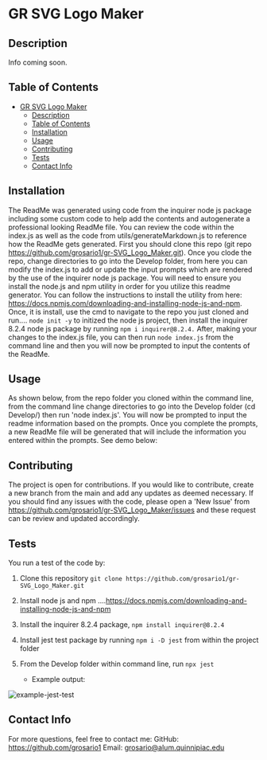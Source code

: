 # GR SVG Logo Maker

  ## Description

Info coming soon.
## Table of Contents
- [GR SVG Logo Maker](#gr-svg-logo-maker)
  - [Description](#description)
  - [Table of Contents](#table-of-contents)
  - [Installation](#installation)
  - [Usage](#usage)
  - [Contributing](#contributing)
  - [Tests](#tests)
  - [Contact Info](#contact-info)

## Installation
The ReadMe was generated using code from the inquirer node js package including some custom code to help add the contents and autogenerate a professional looking ReadMe file. You can review the code within the index.js as well as the code from utils/generateMarkdown.js to reference how the ReadMe gets generated. First you should clone this repo (git repo https://github.com/grosario1/gr-SVG_Logo_Maker.git). Once you clode the repo, change directories to go into the Develop folder, from here you can modify the index.js to add or update the input prompts which are rendered by the use of the inquirer node js package. You will need to ensure you install the node.js and npm utility in order for you utilize this readme generator. You can follow the instructions to install the utility from here: https://docs.npmjs.com/downloading-and-installing-node-js-and-npm. Once, it is install, use the cmd to navigate to the repo you just cloned and run.... `node init -y` to initized the node js project, then install the inquirer 8.2.4 node js package by running `npm i inquirer@8.2.4.` After, making your changes to the index.js file, you can then run `node index.js` from the command line and then you will now be prompted to input the contents of the ReadMe.
## Usage
As shown below, from the repo folder you cloned within the command line, from the command line change directories to go into the Develop folder (cd Develop/) then run 'node index.js'. You will now be prompted to input the readme information based on the prompts. Once you complete the prompts, a new ReadMe file will be generated that will include the information you entered within the prompts. See demo below:


## Contributing
The project is open for contributions. If you would like to contribute, create a new branch from the main and add any updates as deemed necessary. If you should find any issues with the code, please open a 'New Issue' from https://github.com/grosario1/gr-SVG_Logo_Maker/issues and these request can be review and updated accordingly.

## Tests
You run a test of the code by:
1. Clone this repository `git clone https://github.com/grosario1/gr-SVG_Logo_Maker.git`
2. Install node js and npm ....https://docs.npmjs.com/downloading-and-installing-node-js-and-npm
3. Install the inquirer 8.2.4 package, `npm install inquirer@8.2.4`
4. Install jest test package by running `npm i -D jest` from within the project folder
5. From the Develop folder within command line, run `npx jest`
    
    -  Example output:
  
  ![example-jest-test](https://github.com/grosario1/gr-SVG_Logo_Maker/assets/26330325/cb8121b5-b5ac-499c-abde-9fda19ccbf39)

## Contact Info
For more questions, feel free to contact me:
GitHub: https://github.com/grosario1
Email: grosario@alum.quinnipiac.edu
